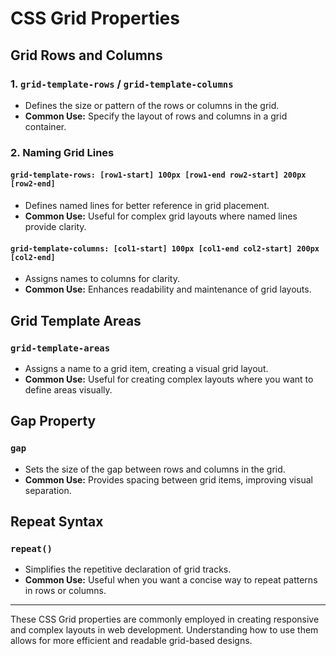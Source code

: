 # CSS Grid Properties

## Grid Rows and Columns

### 1. `grid-template-rows` / `grid-template-columns`
   - Defines the size or pattern of the rows or columns in the grid.
   - **Common Use:** Specify the layout of rows and columns in a grid container.

### 2. Naming Grid Lines

#### `grid-template-rows: [row1-start] 100px [row1-end row2-start] 200px [row2-end]`
   - Defines named lines for better reference in grid placement.
   - **Common Use:** Useful for complex grid layouts where named lines provide clarity.

#### `grid-template-columns: [col1-start] 100px [col1-end col2-start] 200px [col2-end]`
   - Assigns names to columns for clarity.
   - **Common Use:** Enhances readability and maintenance of grid layouts.

## Grid Template Areas

### `grid-template-areas`
   - Assigns a name to a grid item, creating a visual grid layout.
   - **Common Use:** Useful for creating complex layouts where you want to define areas visually.

## Gap Property

### `gap`
   - Sets the size of the gap between rows and columns in the grid.
   - **Common Use:** Provides spacing between grid items, improving visual separation.

## Repeat Syntax

### `repeat()`
   - Simplifies the repetitive declaration of grid tracks.
   - **Common Use:** Useful when you want a concise way to repeat patterns in rows or columns.

---

These CSS Grid properties are commonly employed in creating responsive and complex layouts in web development. Understanding how to use them allows for more efficient and readable grid-based designs.
